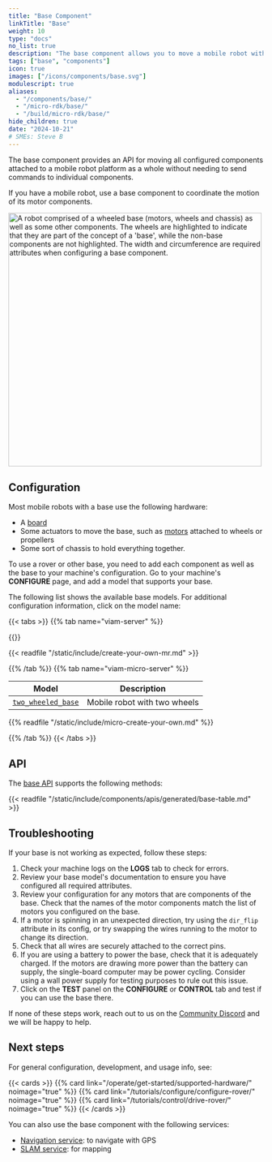 ```yaml
---
title: "Base Component"
linkTitle: "Base"
weight: 10
type: "docs"
no_list: true
description: "The base component allows you to move a mobile robot without needing to send commands to individual components like motors."
tags: ["base", "components"]
icon: true
images: ["/icons/components/base.svg"]
modulescript: true
aliases:
  - "/components/base/"
  - "/micro-rdk/base/"
  - "/build/micro-rdk/base/"
hide_children: true
date: "2024-10-21"
# SMEs: Steve B
---
```


The base component provides an API for moving all configured components attached to a mobile robot platform as a whole without needing to send commands to individual components.

If you have a mobile robot, use a base component to coordinate the motion of its motor components.

<p>
<img src="base-trk-rover-w-arm.png" alt="A robot comprised of a wheeled base (motors, wheels and chassis) as well as some other components. The wheels are highlighted to indicate that they are part of the concept of a 'base', while the non-base components are not highlighted. The width and circumference are required attributes when configuring a base component." class="imgzoom aligncenter" style="width: 500px">
</p>

## Configuration

Most mobile robots with a base use the following hardware:

- A [board](/operate/reference/components/board/)
- Some actuators to move the base, such as [motors](/operate/reference/components/motor/) attached to wheels or propellers
- Some sort of chassis to hold everything together.

To use a rover or other base, you need to add each component as well as the base to your machine's configuration.
Go to your machine's **CONFIGURE** page, and add a model that supports your base.

The following list shows the available base models.
For additional configuration information, click on the model name:

{{< tabs >}}
{{% tab name="viam-server" %}}

{{<resources api="rdk:component:base" type="base" no-intro="true">}}

{{< readfile "/static/include/create-your-own-mr.md" >}}

{{% /tab %}}
{{% tab name="viam-micro-server" %}}

<!-- prettier-ignore -->
| Model | Description |
| ----- | ----------- |
| [`two_wheeled_base`](two_wheeled_base/) | Mobile robot with two wheels |

{{% readfile "/static/include/micro-create-your-own.md" %}}

{{% /tab %}}
{{< /tabs >}}

## API

The [base API](/dev/reference/apis/components/base/) supports the following methods:

{{< readfile "/static/include/components/apis/generated/base-table.md" >}}

## Troubleshooting

If your base is not working as expected, follow these steps:

1. Check your machine logs on the **LOGS** tab to check for errors.
1. Review your base model's documentation to ensure you have configured all required attributes.
1. Review your configuration for any motors that are components of the base.
   Check that the names of the motor components match the list of motors you configured on the base.
1. If a motor is spinning in an unexpected direction, try using the `dir_flip` attribute in its config, or try swapping the wires running to the motor to change its direction.
1. Check that all wires are securely attached to the correct pins.
1. If you are using a battery to power the base, check that it is adequately charged.
   If the motors are drawing more power than the battery can supply, the single-board computer may be power cycling.
   Consider using a wall power supply for testing purposes to rule out this issue.
1. Click on the **TEST** panel on the **CONFIGURE** or **CONTROL** tab and test if you can use the base there.

If none of these steps work, reach out to us on the [Community Discord](https://discord.gg/viam) and we will be happy to help.

## Next steps

For general configuration, development, and usage info, see:

{{< cards >}}
{{% card link="/operate/get-started/supported-hardware/" noimage="true" %}}
{{% card link="/tutorials/configure/configure-rover/" noimage="true" %}}
{{% card link="/tutorials/control/drive-rover/" noimage="true" %}}
{{< /cards >}}

You can also use the base component with the following services:

- [Navigation service](/services/navigation/): to navigate with GPS
- [SLAM service](/services/slam/): for mapping

